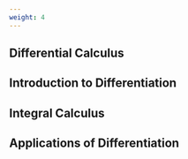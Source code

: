 ```yaml
---
weight: 4
---
```


## Differential Calculus

## Introduction to Differentiation

## Integral Calculus

## Applications of Differentiation